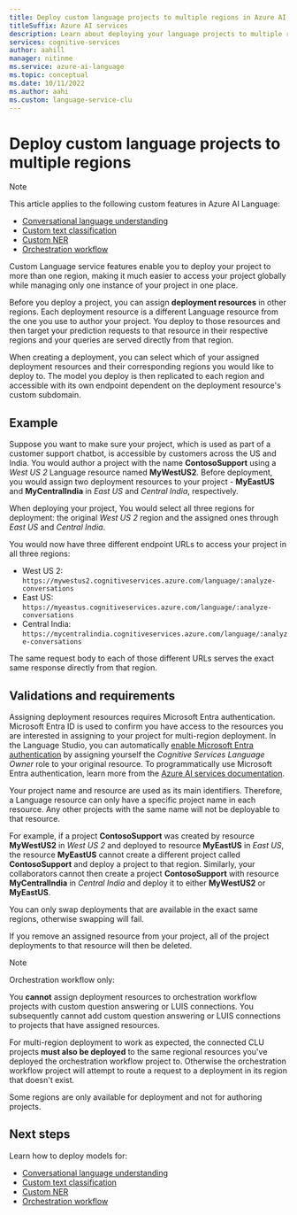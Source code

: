```yaml
---
title: Deploy custom language projects to multiple regions in Azure AI Language
titleSuffix: Azure AI services
description: Learn about deploying your language projects to multiple regions.
services: cognitive-services
author: aahill
manager: nitinme
ms.service: azure-ai-language
ms.topic: conceptual
ms.date: 10/11/2022
ms.author: aahi
ms.custom: language-service-clu
---
```


# Deploy custom language projects to multiple regions

> [!NOTE]
> This article applies to the following custom features in Azure AI Language:
> * [Conversational language understanding](../../conversational-language-understanding/overview.md)
> * [Custom text classification](../../custom-text-classification/overview.md)
> * [Custom NER](../../custom-named-entity-recognition/overview.md)
> * [Orchestration workflow](../../orchestration-workflow/overview.md)

Custom Language service features enable you to deploy your project to more than one region, making it much easier to access your project globally while managing only one instance of your project in one place. 

Before you deploy a project, you can assign **deployment resources** in other regions. Each deployment resource is a different Language resource from the one you use to author your project. You deploy to those resources and then target your prediction requests to that resource in their respective regions and your queries are served directly from that region.

When creating a deployment, you can select which of your assigned deployment resources and their corresponding regions you would like to deploy to. The model you deploy is then replicated to each region and accessible with its own endpoint dependent on the deployment resource's custom subdomain. 

## Example

Suppose you want to make sure your project, which is used as part of a customer support chatbot, is accessible by customers across the US and India. You would author a project with the name **ContosoSupport** using a _West US 2_ Language resource named **MyWestUS2**. Before deployment, you would assign two deployment resources to your project - **MyEastUS** and **MyCentralIndia** in _East US_ and _Central India_, respectively.

When deploying your project, You would select all three regions for deployment: the original _West US 2_ region and the assigned ones through _East US_ and _Central India_.

You would now have three different endpoint URLs to access your project in all three regions:
* West US 2: `https://mywestus2.cognitiveservices.azure.com/language/:analyze-conversations`
* East US: `https://myeastus.cognitiveservices.azure.com/language/:analyze-conversations`
* Central India: `https://mycentralindia.cognitiveservices.azure.com/language/:analyze-conversations`

The same request body to each of those different URLs serves the exact same response directly from that region. 

## Validations and requirements

Assigning deployment resources requires Microsoft Entra authentication. Microsoft Entra ID is used to confirm you have access to the resources you are interested in assigning to your project for multi-region deployment. In the Language Studio, you can automatically [enable Microsoft Entra authentication](https://aka.ms/rbac-language) by assigning yourself the _Cognitive Services Language Owner_ role to your original resource. To programmatically use Microsoft Entra authentication, learn more from the [Azure AI services documentation](../../../authentication.md?source=docs&tabs=powershell&tryIt=true#authenticate-with-azure-active-directory).

Your project name and resource are used as its main identifiers. Therefore, a Language resource can only have a specific project name in each resource. Any other projects with the same name will not be deployable to that resource. 

For example, if a project **ContosoSupport** was created by resource **MyWestUS2** in _West US 2_ and deployed to resource **MyEastUS** in _East US_, the resource **MyEastUS** cannot create a different project called **ContosoSupport** and deploy a project to that region. Similarly, your collaborators cannot then create a project **ContosoSupport** with resource **MyCentralIndia** in _Central India_ and deploy it to either **MyWestUS2** or **MyEastUS**.

You can only swap deployments that are available in the exact same regions, otherwise swapping will fail.

If you remove an assigned resource from your project, all of the project deployments to that resource will then be deleted.

> [!NOTE]
> Orchestration workflow only:
>
> You **cannot** assign deployment resources to orchestration workflow projects with custom question answering or LUIS connections. You subsequently cannot add custom question answering or LUIS connections to projects that have assigned resources.
>
> For multi-region deployment to work as expected, the connected CLU projects **must also be deployed** to the same regional resources you've deployed the orchestration workflow project to. Otherwise the orchestration workflow project will attempt to route a request to a deployment in its region that doesn't exist.

Some regions are only available for deployment and not for authoring projects.

## Next steps

Learn how to deploy models for:
* [Conversational language understanding](../../conversational-language-understanding/how-to/deploy-model.md)
* [Custom text classification](../../custom-text-classification/how-to/deploy-model.md)
* [Custom NER](../../custom-named-entity-recognition/how-to/deploy-model.md)
* [Orchestration workflow](../../orchestration-workflow/how-to/deploy-model.md)
